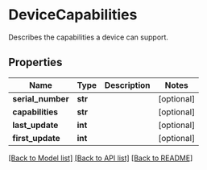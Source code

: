# DeviceCapabilities

Describes the capabilities a device can support.

## Properties
Name | Type | Description | Notes
------------ | ------------- | ------------- | -------------
**serial_number** | **str** |  | [optional] 
**capabilities** | **str** |  | [optional] 
**last_update** | **int** |  | [optional] 
**first_update** | **int** |  | [optional] 

[[Back to Model list]](../README.md#documentation-for-models) [[Back to API list]](../README.md#documentation-for-api-endpoints) [[Back to README]](../README.md)


